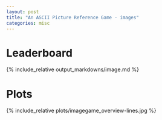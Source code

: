 ```yaml
---
layout: post
title: "An ASCII Picture Reference Game - images"
categories: misc
---
```



# Leaderboard
{% include_relative output_markdowns/image.md %}

# Plots
{% include_relative plots/imagegame_overview-lines.jpg %}